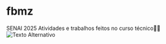 # fbmz
SENAI 2025
Atividades e trabalhos feitos no curso técnico🏄‍♂️
![Texto Alternativo](https://pbs.twimg.com/profile_images/1425857676110667778/JyjokcxD_400x400.jpg)
